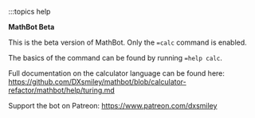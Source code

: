 :::topics help

**MathBot Beta**

This is the beta version of MathBot. Only the `=calc` command is enabled.

The basics of the command can be found by running `=help calc`.

Full documentation on the calculator language can be found here: https://github.com/DXsmiley/mathbot/blob/calculator-refactor/mathbot/help/turing.md

Support the bot on Patreon: https://www.patreon.com/dxsmiley
